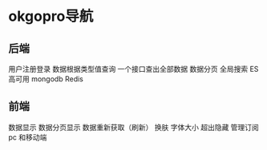 # okgopro导航

## 后端
用户注册登录
数据根据类型值查询
一个接口查出全部数据
数据分页
全局搜索 ES
高可用 mongodb Redis

## 前端
数据显示
数据分页显示
数据重新获取（刷新）
换肤
字体大小
超出隐藏
管理订阅
pc 和移动端



